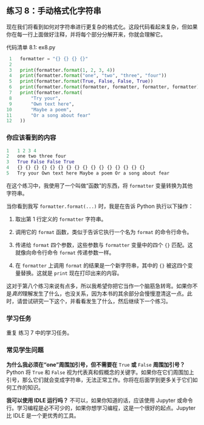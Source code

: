 ## 练习 8：手动格式化字符串

现在我们将看到如何对字符串进行更复杂的格式化。这段代码看起来复杂，但如果你在每一行上面做好注释，并将每个部分分解开来，你就会理解它。

代码清单 8.1: ex8.py

```py
 1   formatter = "{} {} {} {}"
 2
 3   print(formatter.format(1, 2, 3, 4))
 4   print(formatter.format("one", "two", "three", "four"))
 5   print(formatter.format(True, False, False, True))
 6   print(formatter.format(formatter, formatter, formatter, formatter))
 7   print(formatter.format(
 8       "Try your",
 9       "Own text here",
10       "Maybe a poem",
11       "Or a song about fear"
12   ))
```

### 你应该看到的内容

```py
1   1 2 3 4
2   one two three four
3   True False False True
4   {} {} {} {} {} {} {} {} {} {} {} {} {} {} {} {}
5   Try your Own text here Maybe a poem Or a song about fear
```

在这个练习中，我使用了一个叫做“函数”的东西，将 `formatter` 变量转换为其他字符串。

当你看到我写 `formatter.format(...)` 时，我是在告诉 Python 执行以下操作：

1.  取出第 1 行定义的 `formatter` 字符串。

2.  调用它的 `format` 函数，类似于告诉它执行一个名为 `format` 的命令行命令。

3.  传递给 `format` 四个参数，这些参数与 `formatter` 变量中的四个 `{}` 匹配。这就像向命令行命令 `format` 传递参数一样。

4.  在 `formatter` 上调用 `format` 的结果是一个新字符串，其中的 `{}` 被这四个变量替换。这就是 `print` 现在打印出来的内容。

这对于第八个练习来说有点多，所以我希望你把它当作一个脑筋急转弯。如果你不是*真的*理解发生了什么，也没关系，因为本书的其余部分会慢慢澄清这一点。此时，请尝试研究一下这个，并看看发生了什么，然后继续下一个练习。

### 学习任务

重复 练习 7 中的学习任务。

### 常见学生问题

**为什么我必须在“one”周围加引号，但不需要在** `True` **或** `False` **周围加引号？** Python 将 `True` 和 `False` 视为代表真和假概念的关键字。如果你在它们周围加上引号，那么它们就会变成字符串，无法正常工作。你将在后面学到更多关于它们如何工作的知识。

**我可以使用 IDLE 运行吗？** 不可以，如果你知道的话，应该使用 Jupyter 或命令行。学习编程是必不可少的，如果你想学习编程，这是一个很好的起点。Jupyter 比 IDLE 是一个更优秀的工具。
